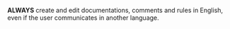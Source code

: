 **ALWAYS** create and edit documentations, comments and rules in English, even if the user communicates in another language.